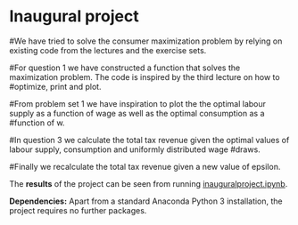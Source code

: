 # Inaugural project

#We have tried to solve the consumer maximization problem by relying on existing code from the lectures and the exercise sets.

#For question 1 we have constructed a function that solves the maximization problem. The code is inspired by the third lecture on how to #optimize, print and plot.

#From problem set 1 we have inspiration to plot the the optimal labour supply as a function of wage as well as the optimal consumption as a #function of w.

#In question 3 we calculate the total tax revenue given the optimal values of labour supply, consumption and uniformly distributed wage #draws.

#Finally we recalculate the total tax revenue given a new value of epsilon.

The **results** of the project can be seen from running [inauguralproject.ipynb](inauguralproject.ipynb).

**Dependencies:** Apart from a standard Anaconda Python 3 installation, the project requires no further packages.
